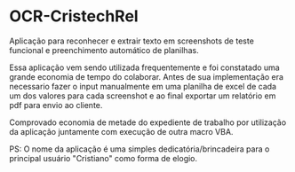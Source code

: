 # OCR-CristechRel

Aplicação para reconhecer e extrair texto em screenshots de teste funcional e preenchimento automático de planilhas.


Essa aplicação  vem sendo utilizada frequentemente e foi constatado uma grande economia de tempo do colaborar. 
Antes de sua implementação era necessario fazer o input manualmente em uma planilha de excel de cada um dos valores para cada screenshot e ao final exportar um relatório em pdf para envio ao cliente.

Comprovado economia de metade do expediente de trabalho por utilização da aplicação juntamente com execução de outra macro VBA.

PS: O nome da aplicação é uma simples dedicatória/brincadeira para o principal usuário "Cristiano" como forma de elogio.

